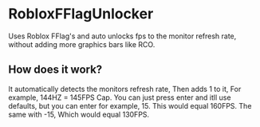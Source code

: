 # RobloxFFlagUnlocker

Uses Roblox FFlag's and auto unlocks fps to the monitor refresh rate, without adding more graphics bars like RCO.

## How does it work?

It automatically detects the monitors refresh rate, Then adds 1 to it, For example, 144HZ = 145FPS Cap. You can just press enter and itll use defaults, but you can enter for example, 15. This would equal 160FPS. The same with -15, Which would equal 130FPS.
